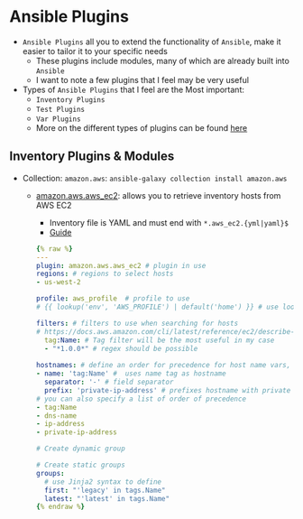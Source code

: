 <h1>Ansible Plugins</h1>

* `Ansible Plugins` all you to extend the functionality of `Ansible`, make it easier to tailor it to your specific needs
  - These plugins include modules, many of which are already built into `Ansible`
  - I want to note a few plugins that I feel may be very useful
* Types of `Ansible Plugins` that I feel are the Most important:
  - `Inventory Plugins`
  - `Test Plugins`
  - `Var Plugins`
  * More on the different types of plugins can be found [here](https://docs.ansible.com/ansible/latest/collections/all_plugins.html)

<h2>Inventory Plugins & Modules</h2>

* Collection: `amazon.aws`: `ansible-galaxy collection install amazon.aws`
  - [amazon.aws.aws_ec2](https://docs.ansible.com/ansible/latest/collections/amazon/aws/aws_ec2_inventory.html#ansible-collections-amazon-aws-aws-ec2-inventory): allows you to retrieve inventory hosts from AWS EC2
    * Inventory file is YAML and must end with `*.aws_ec2.{yml|yaml}$`
    * [Guide](https://docs.ansible.com/ansible/latest/collections/amazon/aws/docsite/aws_ec2_guide.html)
    
    ```yml
    {% raw %}
    ---
    plugin: amazon.aws.aws_ec2 # plugin in use
    regions: # regions to select hosts
    - us-west-2

    profile: aws_profile  # profile to use
    # {{ lookup('env', 'AWS_PROFILE') | default('home') }} # use lookup filter to grab env var with PROFILE
    
    filters: # filters to use when searching for hosts
    # https://docs.aws.amazon.com/cli/latest/reference/ec2/describe-instances.html#options list of filters you can use
      tag:Name: # Tag filter will be the most useful in my case
      - "*1.0.0*" # regex should be possible
   
    hostnames: # define an order for precedence for host name vars, sets 'inventory_hostname
    - name: 'tag:Name' #  uses name tag as hostname
      separator: '-' # field separator
      prefix: 'private-ip-address' # prefixes hostname with private ip
    # you can also specify a list of order of precedence
    - tag:Name
    - dns-name
    - ip-address
    - private-ip-address
  
    # Create dynamic group

    # Create static groups
    groups:
      # use Jinja2 syntax to define
      first: "'legacy' in tags.Name"  
      latest: "'latest' in tags.Name"
    {% endraw %}
    ```
